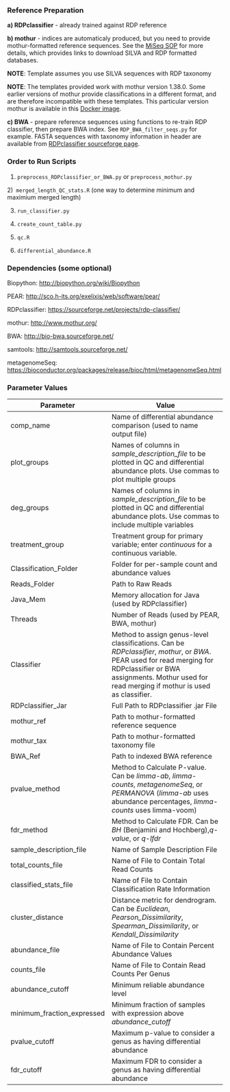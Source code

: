 ### Reference Preparation ###

**a) RDPclassifier** - already trained against RDP reference

**b) mothur** - indices are automaticaly produced, but you need to provide mothur-formatted reference sequences.  See the [MiSeq SOP](http://www.mothur.org/wiki/MiSeq_SOP) for more details, which provides links to download SILVA and RDP formatted databases.

**NOTE**: Template assumes you use SILVA sequences with RDP taxonomy

**NOTE**: The templates provided work with mothur version 1.38.0.  Some earlier versions of mothur provide classifications in a different format, and are therefore incompatible with these templates.  This particular version mothur is available in this [Docker image](https://hub.docker.com/r/cwarden45/metagenomics/).

**c) BWA** - prepare reference sequences using functions to re-train RDP classifier, then prepare BWA index.  See `RDP_BWA_filter_seqs.py` for example.  FASTA sequences with taxonomy information in header are available from [RDPclassifier sourceforge page](https://sourceforge.net/projects/rdp-classifier/files/RDP_Classifier_TrainingData/).

### Order to Run Scripts ###

1) `preprocess_RDPclassifier_or_BWA.py` or `preprocess_mothur.py`

2)` merged_length_QC_stats.R` (one way to determine minimum and maximium merged length)

3) `run_classifier.py`

4) `create_count_table.py`

5) `qc.R`

6) `differential_abundance.R`


### Dependencies (some optional) ###

Biopython: http://biopython.org/wiki/Biopython

PEAR: http://sco.h-its.org/exelixis/web/software/pear/

RDPclassifier: https://sourceforge.net/projects/rdp-classifier/

mothur: http://www.mothur.org/

BWA: http://bio-bwa.sourceforge.net/

samtools: http://samtools.sourceforge.net/

metagenomeSeq: https://bioconductor.org/packages/release/bioc/html/metagenomeSeq.html

### Parameter Values ###
| Parameter | Value|
|---|---|
|comp_name | Name of differential abundance comparison (used to name output file)
|plot_groups | Names of columns in *sample_description_file* to be plotted in QC and differential abundance plots.  Use commas to plot multiple groups|
|deg_groups|Names of columns in *sample_description_file* to be plotted in QC and differential abundance plots.  Use commas to include multiple variables|
|treatment_group|Treatment group for primary variable; enter *continuous* for a continuous variable.|
|Classification_Folder|Folder for per-sample count and abundance values|
|Reads_Folder|Path to Raw Reads|
|Java_Mem|Memory allocation for Java (used by RDPclassifier)|
|Threads|Number of Reads (used by PEAR, BWA, mothur)|
|Classifier|Method to assign genus-level classifications.  Can be *RDPclassifier*, *mothur*, or *BWA*.  PEAR used for read merging for RDPclassifier or BWA assignments.  Mothur used for read merging if mothur is used as classifier.|
|RDPclassifier_Jar|Full Path to RDPclassifier .jar File|
|mothur_ref|Path to mothur-formatted reference sequence|
|mothur_tax|Path to mothur-formatted taxonomy file|
|BWA_Ref|Path to indexed BWA reference|
|pvalue_method|Method to Calculate P-value.  Can be *limma-ab*, *limma-counts*, *metagenomeSeq*, or *PERMANOVA* (*limma-ab* uses abundance percentages, *limma-counts* uses limma-voom)|
|fdr_method|Method to Calculate FDR.  Can be *BH* (Benjamini and Hochberg),*q-value*, or *q-lfdr*|
|sample_description_file|Name of Sample Description File|
|total_counts_file|Name of File to Contain Total Read Counts|
|classified_stats_file|Name of File to Contain Classification Rate Information|
|cluster_distance| Distance metric for dendrogram.  Can be *Euclidean*, *Pearson_Dissimilarity*, *Spearman_Dissimilarity*, or *Kendall_Dissimilarity*|
|abundance_file|Name of File to Contain Percent Abundance Values|
|counts_file|Name of File to Contain Read Counts Per Genus|
|abundance_cutoff|Minimum reliable abundance level|
|minimum_fraction_expressed|Minimum fraction of samples with expression above *abundance_cutoff*|
|pvalue_cutoff|Maximum p-value to consider a genus as having differential abundance|
|fdr_cutoff|Maximum FDR to consider a genus as having differential abundance|

